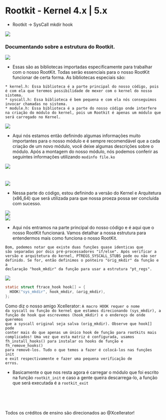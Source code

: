 # Rootkit - Kernel 4.x | 5.x
  
   * Rootkit -> SysCall mkdir hook

  <img src="https://imgur.com/NH5w62K.png" />
  
  
  <h3>Documentando sobre a estrutura do Rootkit.</h3>
  
  <img src="https://imgur.com/5RtnDhT.png" />
  
   * Essas são as bibliotecas importadas especificamente para trabalhar com o nosso RootKit. Todas serão essenciais para o nosso RootKit funcionar de certa forma. As bibliotecas especiais são:
   
    * kernel.h: Essa biblioteca é a parte principal do nosso código, pois é com ela que teremos possibilidade de mexer com o kernel do nosso sistema.
    * syscall.h: Essa biblioteca é bem pequena e com ela nós conseguimos invocar chamadas no sistema.
    * module.h: Essa biblioteca é a parte do nosso código onde interfere na criação do módulo do kernel, pois um Rootkit é apenas um módulo que será carregado no Kernel.

  <img src="https://imgur.com/m8TVLvA.png" />
  
   * Aqui nós estamos então definindo algumas informações muito importantes para o nosso módulo e é sempre recomendável que a cada criação de um novo módulo, você deixe algumas descrições sobre o módulo. Após a montagem do nosso módulo, nós podemos conferir as seguintes informações utilizando <code>modinfo file.ko</code>
   
   <img src="https://imgur.com/aHYfTn5.png">
   
   # 
   
   <img src="https://imgur.com/Udh4jqH.png" />
   
  * Nessa parte do código, estou definindo a versão do Kernel e Arquitetura (x86_64) que será utilizada para que nossa proeza possa ser concluída com sucesso.
 
  <img src="https://imgur.com/aEjZdZu.png" />
  <br>
  <img src="https://imgur.com/s3JwRqH.png" />
  
  * Aqui nós entramos na parte principal do nosso código e é aqui que o nosso RootKit funcionará. Vamos detalhar a nossa estrutura para entendermos mais como funciona o nosso RootKit.

  <code>Bom, podemos notar que existe duas funções quase identicas que são separadas por dois pré-processadores "if/else". Após verificar a versão e arquitetura do kernel, PTREGS_SYSCALL_STUBS pode ou não ser definido. Se for, então definimos o ponteiro "orig_mkdir" da função e a declaração "hook_mkdir" da função para usar a estrutura "pt_regs". </code>
  
  <img src="https://imgur.com/yeKqK8Y.png" />
  
  ```c
  static struct ftrace_hook hook[] = {
    HOOK("sys_mkdir", hook_mkdir, &orig_mkdir),
};
  ```
  
  Como diz o nosso amigo Xcellerator: <code>A macro HOOK requer o nome da syscall ou função do kernel que estamos direcionando (sys_mkdir), a função de hook que escrevemos (hook_mkdir) e o endereço de onde queremos que a syscall original seja salva (orig_mkdir). Observe que hook[] pode conter mais do que apenas um único hook de função para rootkits mais complicados!
Uma vez que esta matriz é configurada, usamos fh_install_hooks() para instalar os hooks de função e fh_remove_hooks() para removê-los. Tudo o que temos a fazer é colocá-los nas funções init e exit respectivamente e fazer uma pequena verificação de erros.</code>
  
  * Basicamente o que nos resta agora é carregar o módulo que foi escrito na função <code>rootkit_init</code> e caso a gente queira descarrega-lo, a função que será executada é a <code>rootkit_exit</code>
  
  
 
<br><br><br>

Todos os créditos de ensino são direcionados ao @Xcellerator!
